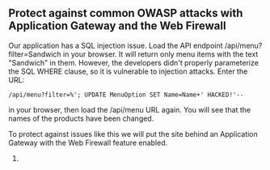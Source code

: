 
## Protect against common OWASP attacks with Application Gateway and the Web Firewall

Our application has a SQL injection issue.  Load the API endpoint /api/menu?filter=Sandwich in your browser.  It will return only menu items with the text "Sandwich" in them.
However, the developers didn't properly parameterize the SQL WHERE clause, so it is vulnerable to injection attacks.  Enter the URL:

    /api/menu?filter=%'; UPDATE MenuOption SET Name=Name+' HACKED!'--

in your browser, then load the /api/menu URL again.  You will see that the names of the products have been changed.

To protect against issues like this we will put the site behind an Application Gateway with the Web Firewall feature enabled.

1.
